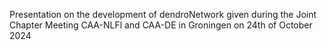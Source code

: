 Presentation on the development of dendroNetwork given during the Joint Chapter Meeting CAA-NLFl and CAA-DE in Groningen on 24th of October 2024
